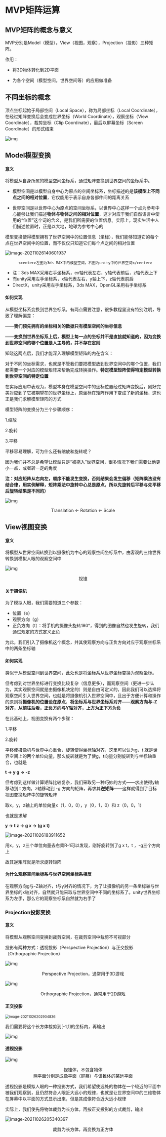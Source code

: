 # MVP矩阵运算





## MVP矩阵的概念与意义

MVP分别是Model（模型），View（视图，观察），Projection（投影）三种矩阵。

作用：

* 将3D物体转化到2D平面

* 为各个空间（模型空间，世界空间等）的应用做准备



## 不同坐标的概念

顶点坐标起始于局部空间（Local Space），称为局部坐标（Local Coordinate），在经过矩阵变换后会变成世界坐标（World Coordinate），观察坐标（View Coordinate），裁剪坐标（Clip Coordinate），最后以屏幕坐标（Screen Coordinate）的形式结束

![img](https://docimg10.docs.qq.com/image/NEFr3PJwOrh10ecVGoxdjg?w=894&h=447)



## Model模型变换

#### 意义

将模型从自身所属的模型空间坐标系，通过矩阵变换到世界空间的坐标系中。

* 模型空间是以模型自身中心为原点的空间坐标系，坐标描述的是**该模型上不同点之间的相对位置**，它仅能用于表示自身各部件间的距离关系

* 世界空间是以世界中心为原点的空间坐标系，以世界中心这样一个点为参考中心能够让我们描述**物体与物体之间的相对位置**，这才对应于我们自然语言中使用的“位置”这个词的含义，是我们所需要的位置信息。实际上，现实生活中人们描述位置时，正是以大地，地球为参考中心的

模型变换使得模型拥有了世界空间中的位置信息（坐标），我们能够知道它的每个点在世界空间中的位置，而不仅仅只知道它们每个点之间的相对位置

![image-20211026140601937](../assets/image-20211026140601937.png)

          <center>左图为3ds MAX中的模型空间，右图为unity中的世界空间</center>



* 注：3ds MAX采用右手坐标系，ex轴代表左右，y轴代表前后，z轴代表上下
* 而unity采用左手坐标系，x轴代表左右，y轴上下，z轴代表前后
* DirectX，unity采用左手坐标系，3ds MAX，OpenGL采用右手坐标系



#### 如何实现

从模型坐标系变换到世界坐标系，有两点需要注意，很多教程里没有特别注明，导致了理解偏差：

——**我们预先拥有的坐标相关的数据只有模型空间的坐标信息**

——**变换到世界坐标系上后，模型上每一点的坐标并不是直接就知道的，因为变换到世界空间的哪个位置是人主导的，并不存在定则**

知晓这两点后，我们才能深入理解模型矩阵的内在含义：

对于不同的坐标需求，也就是不管我们要把模型放到世界空间中的哪个位置，我们都需要一个对应的模型矩阵来帮助完成转换操作。**特定模型矩阵使得特定模型转换到世界空间的特定位置**

在实际应用中表现为，模型本身在模型空间中的坐标位置经过矩阵变换后，刚好完美对应到了它被期望在的世界坐标上，原坐标在矩阵作用下变成了新的坐标，这也正是我们求解模型矩阵的方式



模型矩阵的变换分为三个步骤顺序：

1.缩放

2.旋转

3.平移

平移容易理解，可为什么还有缩放和旋转呢？

因为我们并不总是希望让模型只是“被拖入”世界空间，很多情况下我们需要让他更小一点，或者转一定的角度



**注：对应矩阵从右向左，顺序不能发生变换，否则结果会发生偏移（矩阵乘法没有结合律，用实例解释，矩阵乘法中旋转中心总是原点，所以先旋转后平移与先平移后旋转结果是不同的）**

![img](https://docimg2.docs.qq.com/image/0uP_FCp7j4T3cEnB_DT2mg?w=509&h=163)

<center>Translation <- Rotation <- Scale</center>



## View视图变换

#### 意义

将模型从世界空间转换到以摄像机为中心的观察空间坐标系中，由客观的三维世界转换到模拟人眼的观察空间中

![img](https://docimg3.docs.qq.com/image/CxB5wHf4a5vsFUcwNbTjuw?w=1257&h=547)

<center>视锥</center>

#### 关于摄像机

为了模拟人眼，我们需要知道三个参数：

* 位置（e）
* 观察方向（g）
* 正负方向（t）：将手机的摄像头旋转180°，得到的图像自然也发生旋转，我们通过规定的方式定义正负

为此，我们引入了摄像机这个概念，并其使观察方向与正负方向对应于观察坐标系中的两条坐标轴



#### 如何实现

类似于从模型空间到世界空间，此处也是将坐标系从世界坐标变换为观察坐标。

但考虑到对世界坐标进行变换比较复杂（信息更多），而观察空间（更进一步认为，其实观察空间就是由摄像机决定的）则是自由可定义的，因此我们可以选择将观察空间引入世界空间，也就是将摄像机引入世界空间中，且出于方便计算和操作的原则将**摄像机的位置设在原点**，**将坐标系与世界坐标系对齐——观察方向与-Z对齐，从前往后看，正负方向与Y轴对齐，上方为正下方为负**



在此基础上，视图变换有两个步骤：

1.平移

2.旋转



平移使摄像机与世界中心重合，旋转使得坐标轴对齐，这里可以认为g，t 就是世界空间上的两个单位向量，那么旋转就是为了使g，t向量分别旋转到与坐标轴重合，也就是

**t -> y      g -> -z**



但考虑到这样做计算矩阵比较复杂，我们采取另一种巧妙的方式——求出使得y轴移动到 t 方向，z轴移动到 -g 方向的矩阵，再求其**逆矩阵**——这样就得到了目标视图变换矩阵中的旋转矩阵

取x，y，z轴上的单位向量x（1，0，0），y（0，1，0）和 z（0，0，1）

也就是求解

**y -> t    z -> g    x -> (g x t)**

   

![image-20211026183911652](../assets/image-20211026183911652.png)

用x，y，z三个单位向量去右乘R-1可以发现，刚好旋转到了g x t，t ，-g三个方向上

故其逆矩阵就是所求旋转矩阵



#### 为什么观察空间坐标系与世界空间坐标系相反

在观察方向g与-Z轴对齐，t与y对齐的情况下，为了让摄像机的另一条坐标轴与世界坐标的x轴对齐，自然就只能采取与世界空间中不同的坐标系了。unity世界坐标系为左手，那么它的观察坐标系自然就为右手了





### Projection投影变换

#### 意义

将模型从观察空间变换到裁剪空间，在裁剪空间中裁剪不可视部分

投影有两种方式：透视投影（Perspective Projection）与正交投影（Orthographic Projection）

![img](https://docimg3.docs.qq.com/image/tYGCy4vqmHaT1ZC3zDb_2A?w=865&h=480)

<center>Perspective Projection，通常用于3D游戏</center>



![img](https://docimg8.docs.qq.com/image/9mCSJnfl2KwBcEvZ2_Ev8w?w=753&h=479)

<center>Orthographic Projection，通常用于2D游戏</center>



#### 正交投影

<img src="../assets/image-20211026202904836.png" alt="image-20211026202904836" style="zoom:80%;" />

我们需要将这个长方体裁剪到[-1,1]的坐标内，再输出

![img](https://docimg2.docs.qq.com/image/93tq4cvhYxEMrCAcCy8mpg?w=892&h=407)



#### 透视投影

![img](https://docimg1.docs.qq.com/image/AOIr-ZUDQHLlarRUARfzLg?w=425&h=263)

<center>视锥体，不包含物体</center>

<center>两平面分别是成像平面（屏幕）与该锥体的某远平面</center>

透视投影是模拟人眼的一种投影方式，我们希望使远处的物体在一个较近的平面中被我们观察到，且仍然符合人眼近大远小的规律，也就是让世界空间中的三维物体在屏幕中以平面的方式显示出来，但是其成像符合近大远小规律



实际上，我们使先将物体裁剪为长方体，再按正交投影的方式裁剪，输出

![image-20211026205340397](../assets/image-20211026205340397.png)

<center>裁剪为长方体，再变换为正方体</center>

